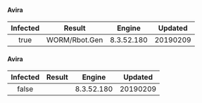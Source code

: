 #### Avira
| Infected      | Result      | Engine      | Updated      |
|:-------------:|:-----------:|:-----------:|:------------:|
| true | WORM/Rbot.Gen | 8.3.52.180 | 20190209 |

#### Avira
| Infected      | Result      | Engine      | Updated      |
|:-------------:|:-----------:|:-----------:|:------------:|
| false |  | 8.3.52.180 | 20190209 |

